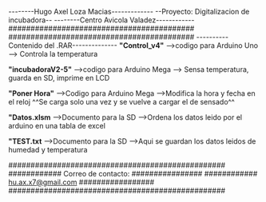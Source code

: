 --------Hugo Axel Loza Macias-------------
--Proyecto: Digitalizacion de incubadora--
--------Centro Avicola Valadez------------
##########################################
##########################################
----------Contenido del .RAR--------------
****"Control_v4"****
	-->codigo para Arduino Uno
	--> Controla la temperatura 

****"incubadoraV2-5"****
	-->codigo para Arduino Mega
	--> Sensa temperatura, guarda en SD, imprime en LCD

****"Poner Hora"****
	-->Codigo para Arduino Mega
	-->Modifica la hora y fecha en el reloj
^^Se carga solo una vez y se vuelve a cargar el de sensado^^ 

****"Datos.xlsm****
	-->Documento para la SD
	-->Ordena los datos leido por el arduino en una tabla de excel

****"TEST.txt****
	-->Documento para la SD
	-->Aqui se guardan los datos leidos de humedad y temperatura

#################################################
############ Correo de contacto: ################
############ hu.ax.x7@gmail.com #################
#################################################

